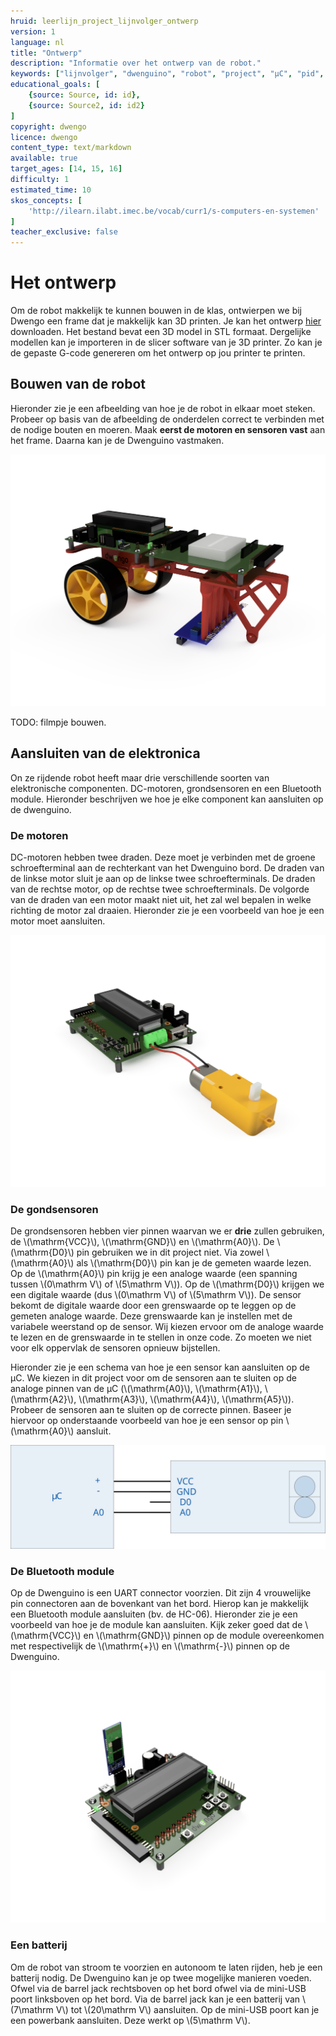 ```yaml
---
hruid: leerlijn_project_lijnvolger_ontwerp
version: 1
language: nl
title: "Ontwerp"
description: "Informatie over het ontwerp van de robot."
keywords: ["lijnvolger", "dwenguino", "robot", "project", "µC", "pid", "controletheorie", "grond-sensoren", "dc-motor", "3D print"]
educational_goals: [
    {source: Source, id: id}, 
    {source: Source2, id: id2}
]
copyright: dwengo
licence: dwengo
content_type: text/markdown
available: true
target_ages: [14, 15, 16]
difficulty: 1
estimated_time: 10
skos_concepts: [
    'http://ilearn.ilabt.imec.be/vocab/curr1/s-computers-en-systemen'
]
teacher_exclusive: false
---
```


# Het ontwerp

Om de robot makkelijk te kunnen bouwen in de klas, ontwierpen we bij Dwengo een frame dat je makkelijk kan 3D printen. Je kan het ontwerp <a href="/assets/files/physical_computing/chassis_v6.stl">hier</a> downloaden. Het bestand bevat een 3D model in STL formaat. Dergelijke modellen kan je importeren in de slicer software van je 3D printer. Zo kan je de gepaste G-code genereren om het ontwerp op jou printer te printen.

## Bouwen van de robot

Hieronder zie je een afbeelding van hoe je de robot in elkaar moet steken. Probeer op basis van de afbeelding de onderdelen correct te verbinden met de nodige bouten en moeren. Maak **eerst de motoren en sensoren vast** aan het frame. Daarna kan je de Dwenguino vastmaken.

<img src="img/assenmbly_render9.PNG"></img>

TODO: filmpje bouwen.

## Aansluiten van de elektronica

On ze rijdende robot heeft maar drie verschillende soorten van elektronische componenten. DC-motoren, grondsensoren en een Bluetooth module. Hieronder beschrijven we hoe je elke component kan aansluiten op de dwenguino.

### De motoren

DC-motoren hebben twee draden. Deze moet je verbinden met de groene schroefterminal aan de rechterkant van het Dwenguino bord. De draden van de linkse motor sluit je aan op de linkse twee schroefterminals. De draden van de rechtse motor, op de rechtse twee schroefterminals. De volgorde van de draden van een motor maakt niet uit, het zal wel bepalen in welke richting de motor zal draaien. Hieronder zie je een voorbeeld van hoe je een motor moet aansluiten.

<img src="img/dwenguino_motor_render.PNG"></img>

### De gondsensoren

De grondsensoren hebben vier pinnen waarvan we er **drie** zullen gebruiken, de \\(\mathrm{VCC}\\), \\(\mathrm{GND}\\) en \\(\mathrm{A0}\\). De \\(\mathrm{D0}\\) pin gebruiken we in dit project niet. Via zowel \\(\mathrm{A0}\\) als \\(\mathrm{D0}\\) pin kan je de gemeten waarde lezen. Op de \\(\mathrm{A0}\\) pin krijg je een analoge waarde (een spanning tussen \\(0\mathrm V\\) of \\(5\mathrm V\\)). Op de \\(\mathrm{D0}\\) krijgen we een digitale waarde (dus \\(0\mathrm V\\) of \\(5\mathrm V\\)). De sensor bekomt de digitale waarde door een grenswaarde op te leggen op de gemeten analoge waarde. Deze grenswaarde kan je instellen met de variabele weerstand op de sensor. Wij kiezen ervoor om de analoge waarde te lezen en de grenswaarde in te stellen in onze code. Zo moeten we niet voor elk oppervlak de sensoren opnieuw bijstellen.

Hieronder zie je een schema van hoe je een sensor kan aansluiten op de µC. We kiezen in dit project voor om de sensoren aan te sluiten op de analoge pinnen van de µC (\\(\mathrm{A0}\\), \\(\mathrm{A1}\\), \\(\mathrm{A2}\\), \\(\mathrm{A3}\\), \\(\mathrm{A4}\\), \\(\mathrm{A5}\\)). Probeer de sensoren aan te sluiten op de correcte pinnen. Baseer je hiervoor op onderstaande voorbeeld van hoe je een sensor op pin \\(\mathrm{A0}\\) aansluit.

<img src="img/ground_sensor_connection.svg"></img>


### De Bluetooth module

Op de Dwenguino is een UART connector voorzien. Dit zijn 4 vrouwelijke pin connectoren aan de bovenkant van het bord. Hierop kan je makkelijk een Bluetooth module aansluiten (bv. de HC-06). Hieronder zie je een voorbeeld van hoe je de module kan aansluiten. Kijk zeker goed dat de \\(\mathrm{VCC}\\) en \\(\mathrm{GND}\\) pinnen op de module overeenkomen met respectivelijk de \\(\mathrm{+}\\) en \\(\mathrm{-}\\) pinnen op de Dwenguino.

<img src="img/dwenguino_bt.PNG"></img>


### Een batterij

Om de robot van stroom te voorzien en autonoom te laten rijden, heb je een batterij nodig. De Dwenguino kan je op twee mogelijke manieren voeden. Ofwel via de barrel jack rechtsboven op het bord ofwel via de mini-USB poort linksboven op het bord. Via de barrel jack kan je een batterij van \\(7\mathrm V\\) tot \\(20\mathrm V\\) aansluiten. Op de mini-USB poort kan je een powerbank aansluiten. Deze werkt op \\(5\mathrm V\\). 